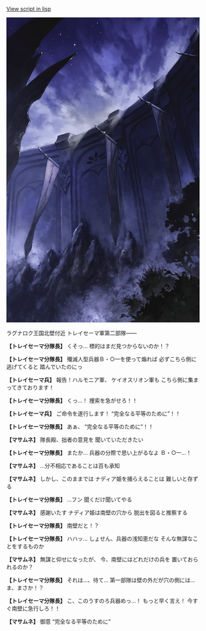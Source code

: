 [View script in lisp](../scripts/100103053.txt)

![101_south_wall.png](../images/backgrounds/101_south_wall.png)

ラグナロク王国北壁付近
トレイセーマ軍第二部隊――

**【トレイセーマ分隊長】**
くそっ…
標的はまだ見つからないのか！？

**【トレイセーマ分隊長】**
殲滅人型兵器Ｂ・○一を使って煽れば
必ずこちら側に逃げてくると
踏んでいたのにっ

**【トレイセーマ兵】**
報告！ハルモニア軍、
ケイオスリオン軍も
こちら側に集まってきております！

**【トレイセーマ分隊長】**
くっ…！
捜索を急がせろ！！

**【トレイセーマ兵】**
ご命令を遂行します！
“完全なる平等のために”！！

**【トレイセーマ分隊長】**
あぁ、
“完全なる平等のために”！！

**【マサムネ】**
隊長殿、拙者の意見を
聞いていただきたい

**【トレイセーマ分隊長】**
またか…
兵器の分際で思い上がるなよ
Ｂ・○一…！

**【マサムネ】**
…分不相応であることは百も承知

**【マサムネ】**
しかし、このままでは
ナディア姫を捕らえることは
難しいと存ずる

**【トレイセーマ分隊長】**
…フン
聞くだけ聞いてやる

**【マサムネ】**
感謝いたす
ナディア姫は南壁の穴から
脱出を図ると推察する

**【トレイセーマ分隊長】**
南壁だと！？

**【トレイセーマ分隊長】**
ハハッ…
しょせん、兵器の浅知恵だな
そんな無謀なことをするものか

**【マサムネ】**
無謀と仰せになったが、
今、南壁にはどれだけの兵を
置いておられるのか？

**【トレイセーマ分隊長】**
それは…、待て…
第一部隊は壁の外だが穴の側には…
ま、まさか！？

**【トレイセーマ分隊長】**
こ、このうすのろ兵器めっ…！
もっと早く言え！
今すぐ南壁に急行しろ！！

**【マサムネ】**
御意
“完全なる平等のために”

